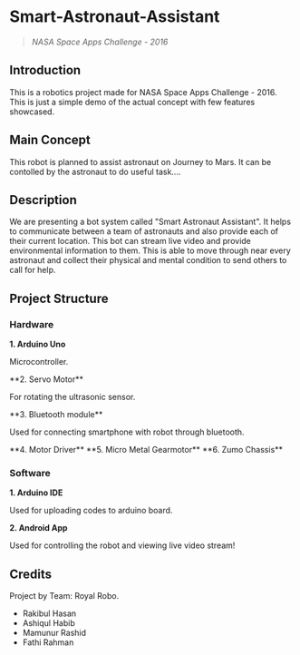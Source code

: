 # Smart-Astronaut-Assistant
>*NASA Space Apps Challenge - 2016*

## Introduction
This is a robotics project made for NASA Space Apps Challenge - 2016. This is just a simple demo of the actual concept with few features showcased.
## Main Concept
This robot is planned to assist astronaut on Journey to Mars. It can be contolled by the astronaut to do useful task....
## Description
We are presenting a bot system called "Smart Astronaut Assistant". It helps to communicate between a team of astronauts and also provide each of their current location. This bot can stream live video and provide environmental information to them. This is able to move through near every astronaut and collect their physical and mental condition to send others to call for help.

## Project Structure
### Hardware&nbsp;
**1. Arduino Uno**
<p> Microcontroller. </p>
**2. Servo Motor**
<br /> <p> For rotating the ultrasonic sensor. </p>
**3. Bluetooth module**
<p> Used for connecting smartphone with robot through bluetooth. </p>
**4. Motor Driver**
**5. Micro Metal Gearmotor**
**6. Zumo Chassis**

### Software
**1. Arduino IDE** 
<br /> <p> Used for uploading codes to arduino board. </p>
**2. Android App**
<p> Used for controlling the robot and viewing live video stream! </p>

## Credits
Project by Team: Royal Robo.
* Rakibul Hasan
* Ashiqul Habib
* Mamunur Rashid
* Fathi Rahman
 
